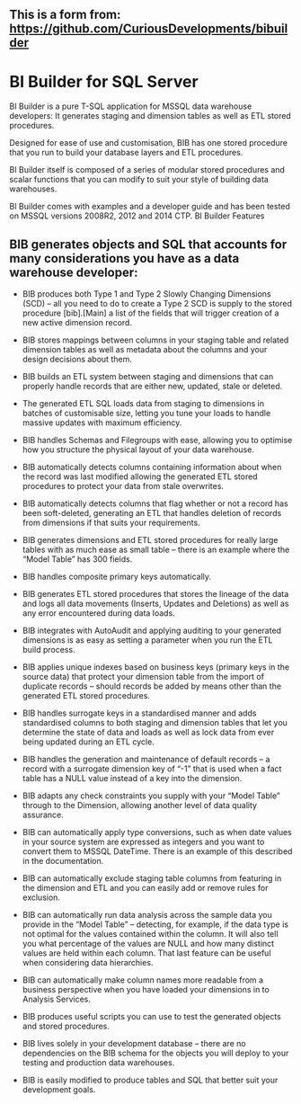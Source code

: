 ## This is a form from: https://github.com/CuriousDevelopments/bibuilder


# BI Builder for SQL Server

BI Builder is a pure T-SQL application for MSSQL data warehouse developers: It generates staging and dimension tables as well as ETL stored procedures.

Designed for ease of use and customisation, BIB has one stored procedure that you run to build your database layers and ETL procedures. 

BI Builder itself is composed of a series of modular stored procedures and scalar functions that you can modify to suit your style of building data warehouses.

BI Builder comes with examples and a developer guide and has been tested on MSSQL versions 2008R2, 2012 and 2014 CTP.
BI Builder Features

## BIB generates objects and SQL that accounts for many considerations you have as a data warehouse developer:

* BIB produces both Type 1 and Type 2 Slowly Changing Dimensions (SCD) – all you need to do to create a Type 2 SCD is supply to the stored procedure [bib].[Main] a list of the fields that will trigger creation of a new active dimension record.

* BIB stores mappings between columns in your staging table and related dimension tables as well as metadata about the columns and your design decisions about them.

* BIB builds an ETL system between staging and dimensions that can properly handle records that are either new, updated, stale or deleted.

* The generated ETL SQL loads data from staging to dimensions in batches of customisable size, letting you tune your loads to handle massive updates with maximum efficiency.

* BIB handles Schemas and Filegroups with ease, allowing you to optimise how you structure the physical layout of your data warehouse.

* BIB automatically detects columns containing information about when the record was last modified allowing the generated ETL stored procedures to protect your data from stale overwrites.

* BIB automatically detects columns that flag whether or not a record has been soft-deleted, generating an ETL that handles deletion of records from dimensions if that suits your requirements.

* BIB generates dimensions and ETL stored procedures for really large tables with as much ease as small table – there is an example where the “Model Table” has 300 fields.

* BIB handles composite primary keys automatically.

* BIB generates ETL stored procedures that stores the lineage of the data and logs all data movements (Inserts, Updates and Deletions) as well as any error encountered during data loads.

* BIB integrates with AutoAudit and applying auditing to your generated dimensions is as easy as setting a parameter when you run the ETL build process.

* BIB applies unique indexes based on business keys (primary keys in the source data) that protect your dimension table from the import of duplicate records – should records be added by means other than the generated ETL stored procedures.

* BIB handles surrogate keys in a standardised manner and adds standardised columns to both staging and dimension tables that let you determine the state of data and loads as well as lock data from ever being updated during an ETL cycle.

* BIB handles the generation and maintenance of default records – a record with a surrogate dimension key of “-1” that is used when a fact table has a NULL value instead of a key into the dimension.

* BIB adapts any check constraints you supply with your “Model Table” through to the Dimension, allowing another level of data quality assurance.

* BIB can automatically apply type conversions, such as when date values in your source system are expressed as integers and you want to convert them to MSSQL DateTime. There is an example of this described in the documentation.

* BIB can automatically exclude staging table columns from featuring in the dimension and ETL and you can easily add or remove rules for exclusion.

* BIB can automatically run data analysis across the sample data you provide in the “Model Table” – detecting, for example, if the data type is not optimal for the values contained within the column. It will also tell you what percentage of the values are NULL and how many distinct values are held within each column. That last feature can be useful when considering data hierarchies.

* BIB can automatically make column names more readable from a business perspective when you have loaded your dimensions in to Analysis Services. 

* BIB produces useful scripts you can use to test the generated objects and stored procedures.

* BIB lives solely in your development database – there are no dependencies on the BIB schema for the objects you will deploy to your testing and production data warehouses.

* BIB is easily modified to produce tables and SQL that better suit your development goals. 

